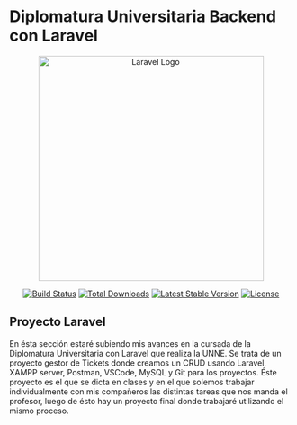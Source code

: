 # Diplomatura Universitaria Backend con Laravel

<p align="center"><a href="https://laravel.com" target="_blank"><img src="https://raw.githubusercontent.com/laravel/art/master/logo-lockup/5%20SVG/2%20CMYK/1%20Full%20Color/laravel-logolockup-cmyk-red.svg" width="400" alt="Laravel Logo"></a></p>

<p align="center">
<a href="https://github.com/laravel/framework/actions"><img src="https://github.com/laravel/framework/workflows/tests/badge.svg" alt="Build Status"></a>
<a href="https://packagist.org/packages/laravel/framework"><img src="https://img.shields.io/packagist/dt/laravel/framework" alt="Total Downloads"></a>
<a href="https://packagist.org/packages/laravel/framework"><img src="https://img.shields.io/packagist/v/laravel/framework" alt="Latest Stable Version"></a>
<a href="https://packagist.org/packages/laravel/framework"><img src="https://img.shields.io/packagist/l/laravel/framework" alt="License"></a>
</p>

## Proyecto Laravel

En ésta sección estaré subiendo mis avances en la cursada de la Diplomatura Universitaria con Laravel que realiza la UNNE.
Se trata de un proyecto gestor de Tickets donde creamos un CRUD usando Laravel, XAMPP server, Postman, VSCode, MySQL y Git para los proyectos. Éste proyecto es el que se dicta en clases y en el que solemos trabajar individualmente con mis compañeros las distintas tareas que nos manda el profesor, luego de ésto hay un proyecto final donde trabajaré utilizando el mismo proceso.

